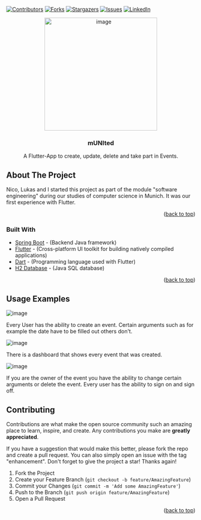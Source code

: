 <!-- Improved compatibility of back to top link: See: https://github.com/othneildrew/Best-README-Template/pull/73 -->
<a name="readme-top"></a>
<!--
*** Thanks for checking out the Best-README-Template. If you have a suggestion
*** that would make this better, please fork the repo and create a pull request
*** or simply open an issue with the tag "enhancement".
*** Don't forget to give the project a star!
*** Thanks again! Now go create something AMAZING! :D
-->



<!-- PROJECT SHIELDS -->
<!--
*** I'm using markdown "reference style" links for readability.
*** Reference links are enclosed in brackets [ ] instead of parentheses ( ).
*** See the bottom of this document for the declaration of the reference variables
*** for contributors-url, forks-url, etc. This is an optional, concise syntax you may use.
*** https://www.markdownguide.org/basic-syntax/#reference-style-links
-->
[![Contributors][contributors-shield]][contributors-url]
[![Forks][forks-shield]][forks-url]
[![Stargazers][stars-shield]][stars-url]
[![Issues][issues-shield]][issues-url]
[![LinkedIn][linkedin-shield]][linkedin-url]



<!-- PROJECT LOGO -->
  <p align="center">
  <img src="https://github.com/dtm03/mUNIted/assets/101354579/bf200ae7-ad2f-4d65-8b73-1fa5647bb87c" alt="image" width="300" height="300">
</p>


  <h3 align="center">mUNIted</h3>

  <p align="center">
    A Flutter-App to create, update, delete and take part in Events.
  </p>
</div>

<!-- ABOUT THE PROJECT -->
## About The Project

Nico, Lukas and I started this project as part of the module "software engineering" during our studies of computer science in Munich. It was our first experience with Flutter.

<p align="right">(<a href="#readme-top">back to top</a>)</p>



### Built With

* [Spring Boot](https://spring.io/projects/spring-boot) - (Backend Java framework)
* [Flutter](https://flutter.dev/) - (Cross-platform UI toolkit for building natively compiled applications)
* [Dart](https://dart.dev/) - (Programming language used with Flutter)
* [H2 Database](https://www.h2database.com/) - (Java SQL database)

<p align="right">(<a href="#readme-top">back to top</a>)</p>

<!-- USAGE EXAMPLES -->
## Usage Examples

![image](https://github.com/dtm03/mUNIted/assets/101354579/cdd9c435-cdf8-40f3-be7a-c009e96f8792)

Every User has the ability to create an event. Certain arguments such as for example the date have to be filled out others don't.

![image](https://github.com/dtm03/mUNIted/assets/101354579/3bcdbe12-e004-457c-8249-e20329fa4d10)

There is a dashboard that shows every event that was created.

![image](https://github.com/dtm03/mUNIted/assets/101354579/52c59dea-3063-4456-92bf-8713681a9ddf)

If you are the owner of the event you have the ability to change certain arguments or delete the event. Every user has the ability to sign on and sign off.

<!-- CONTRIBUTING -->
## Contributing

Contributions are what make the open source community such an amazing place to learn, inspire, and create. Any contributions you make are **greatly appreciated**.

If you have a suggestion that would make this better, please fork the repo and create a pull request. You can also simply open an issue with the tag "enhancement".
Don't forget to give the project a star! Thanks again!

1. Fork the Project
2. Create your Feature Branch (`git checkout -b feature/AmazingFeature`)
3. Commit your Changes (`git commit -m 'Add some AmazingFeature'`)
4. Push to the Branch (`git push origin feature/AmazingFeature`)
5. Open a Pull Request

<p align="right">(<a href="#readme-top">back to top</a>)</p>

<!-- MARKDOWN LINKS & IMAGES -->
<!-- https://www.markdownguide.org/basic-syntax/#reference-style-links -->
[contributors-shield]: https://img.shields.io/github/contributors/othneildrew/Best-README-Template.svg?style=for-the-badge
[contributors-url]: https://github.com/dtm03/mUNIted/contributors
[forks-shield]: https://img.shields.io/github/forks/othneildrew/Best-README-Template.svg?style=for-the-badge
[forks-url]: https://github.com/dtm03/mUNIted/network/members
[stars-shield]: https://img.shields.io/github/stars/othneildrew/Best-README-Template.svg?style=for-the-badge
[stars-url]: https://github.com/dtm03/mUNIted/stargazers
[issues-shield]: https://img.shields.io/github/issues/othneildrew/Best-README-Template.svg?style=for-the-badge
[issues-url]: https://github.com/dtm03/mUNIted/issues
[linkedin-shield]: https://img.shields.io/badge/-LinkedIn-black.svg?style=for-the-badge&logo=linkedin&colorB=555
[linkedin-url]: https://www.linkedin.com/in/daniel-s-9643b9246/
[product-screenshot]: images/screenshot.png
[Next.js]: https://img.shields.io/badge/next.js-000000?style=for-the-badge&logo=nextdotjs&logoColor=white
[Next-url]: https://nextjs.org/
[React.js]: https://img.shields.io/badge/React-20232A?style=for-the-badge&logo=react&logoColor=61DAFB
[React-url]: https://reactjs.org/
[Vue.js]: https://img.shields.io/badge/Vue.js-35495E?style=for-the-badge&logo=vuedotjs&logoColor=4FC08D
[Vue-url]: https://vuejs.org/
[Angular.io]: https://img.shields.io/badge/Angular-DD0031?style=for-the-badge&logo=angular&logoColor=white
[Angular-url]: https://angular.io/
[Svelte.dev]: https://img.shields.io/badge/Svelte-4A4A55?style=for-the-badge&logo=svelte&logoColor=FF3E00
[Svelte-url]: https://svelte.dev/
[Laravel.com]: https://img.shields.io/badge/Laravel-FF2D20?style=for-the-badge&logo=laravel&logoColor=white
[Laravel-url]: https://laravel.com
[Bootstrap.com]: https://img.shields.io/badge/Bootstrap-563D7C?style=for-the-badge&logo=bootstrap&logoColor=white
[Bootstrap-url]: https://getbootstrap.com
[JQuery.com]: https://img.shields.io/badge/jQuery-0769AD?style=for-the-badge&logo=jquery&logoColor=white
[JQuery-url]: https://jquery.com 
